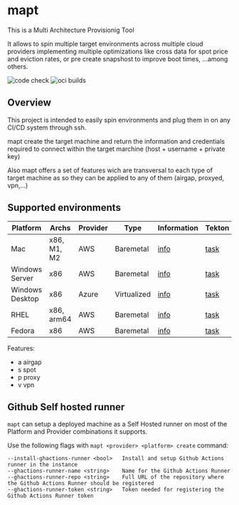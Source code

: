 # mapt

This is a Multi Architecture Provisionig Tool

It allows to spin multiple target environments across multiple cloud providers implementing multiple optimizations like cross data for spot price and eviction rates, or pre create snapshost to improve boot times, ...among others.

![code check](https://github.com/redhat-developer/mapt/actions/workflows/build-go.yaml/badge.svg)
![oci builds](https://github.com/redhat-developer/mapt/actions/workflows/build-oci.yaml/badge.svg)

## Overview

This project is intended to easily spin environments and plug them in on any CI/CD system through ssh. 

mapt create the target machine and return the information and credentials required to connect within the target marchine (host + username + private key)

Also mapt offers a set of features wich are transversal to each type of target machine as so they can be applied to any of them (airgap, proxyed, vpn,...)


## Supported environments

| Platform       | Archs         | Provider      | Type          | Information                | Tekton                                       | Features |
| -------------- | ------------- | ------------- | ------------- | -------------------------- | -------------------------------------------- | -------- |
| Mac            | x86, M1, M2   | AWS           | Baremetal     | [info](docs/aws/mac.md)    | [task](tkn/infra-aws-mac.yaml)               | a        | 
| Windows Server | x86           | AWS           | Baremetal     | [info](docs/aws/windows.md)| [task](tkn/infra-aws-windows-server.yaml)    | a,s      |
| Windows Desktop| x86           | Azure         | Virtualized   | [info](docs/azure.md)      | [task](tkn/infra-azure-windows-desktop.yaml) | s        |
| RHEL           | x86, arm64    | AWS           | Baremetal     | [info](docs/aws/rhel.md)   | [task](tkn/infra-aws-rhel.yaml)              | a,s      |
| Fedora         | x86           | AWS           | Baremetal     | [info](docs/aws/fedora.md) | [task](tkn/infra-aws-fedora.yaml)            | a,s      |

Features:

* a airgap
* s spot
* p proxy
* v vpn

## Github Self hosted runner

`mapt` can setup a deployed machine as a Self Hosted runner on most of the Platform and Provider combinations
it supports.

Use the following flags with `mapt <provider> <platform> create` command:

```
--install-ghactions-runner <bool>   Install and setup Github Actions runner in the instance
--ghactions-runner-name <string>    Name for the Github Actions Runner
--ghactions-runner-repo <string>    Full URL of the repository where the Github Actions Runner should be registered
--ghactions-runner-token <string>   Token needed for registering the Github Actions Runner token
```


